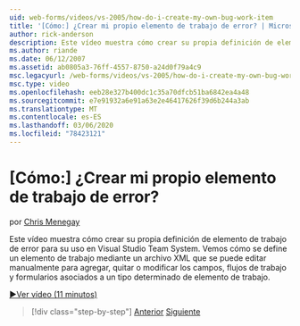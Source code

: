 ```yaml
---
uid: web-forms/videos/vs-2005/how-do-i-create-my-own-bug-work-item
title: '[Cómo:] ¿Crear mi propio elemento de trabajo de error? | Microsoft Docs'
author: rick-anderson
description: Este vídeo muestra cómo crear su propia definición de elemento de trabajo de error para su uso en Visual Studio Team System. Vemos cómo se define un elemento de trabajo mediante un archivo XML...
ms.author: riande
ms.date: 06/12/2007
ms.assetid: ab0805a3-76ff-4557-8750-a24d0f79a4c9
msc.legacyurl: /web-forms/videos/vs-2005/how-do-i-create-my-own-bug-work-item
msc.type: video
ms.openlocfilehash: eeb28e327b400dc1c35a70dfcb51ba6842ea4a48
ms.sourcegitcommit: e7e91932a6e91a63e2e46417626f39d6b244a3ab
ms.translationtype: MT
ms.contentlocale: es-ES
ms.lasthandoff: 03/06/2020
ms.locfileid: "78423121"
---
```

# <a name="how-do-i-create-my-own-bug-work-item"></a>[Cómo:] ¿Crear mi propio elemento de trabajo de error?

por [Chris Menegay](https://twitter.com/CMenegay)

Este vídeo muestra cómo crear su propia definición de elemento de trabajo de error para su uso en Visual Studio Team System. Vemos cómo se define un elemento de trabajo mediante un archivo XML que se puede editar manualmente para agregar, quitar o modificar los campos, flujos de trabajo y formularios asociados a un tipo determinado de elemento de trabajo.

[&#9654;Ver vídeo (11 minutos)](https://channel9.msdn.com/Blogs/ASP-NET-Site-Videos/how-do-i-create-my-own-bug-work-item)

> [!div class="step-by-step"]
> [Anterior](how-do-i-integrate-defect-tracking-with-testing.md)
> [Siguiente](how-do-i-write-code-more-quickly-with-unit-tests.md)
